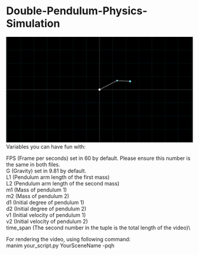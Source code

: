 # Double-Pendulum-Physics-Simulation
<img src="https://github.com/zbcha/Double-Pendulum-Physics-Simulation/blob/main/Sample.gif"/>
Variables you can have fun with:

FPS (Frame per seconds) set in 60 by default. Please ensure this number is the same in both files.\
G (Gravity) set in 9.81 by default.\
L1 (Pendulum arm length of the first mass)\
L2 (Pendulum arm length of the second mass)\
m1 (Mass of pendulum 1)\
m2 (Mass of pendulum 2)\
d1 (Initial degree of pendulum 1)\
d2 (Initial degree of pendulum 2)\
v1 (Initial velocity of pendulum 1)\
v2 (Initial velocity of pendulum 2)\
time_span (The second number in the tuple is the total length of the video)\

For rendering the video, using following command:\
manim your_script.py YourSceneName -pqh
